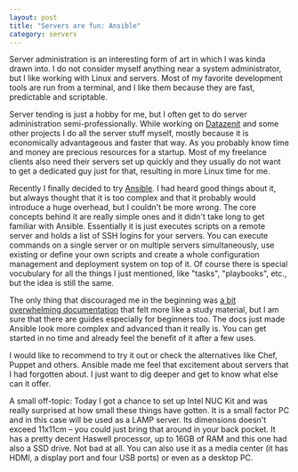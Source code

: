 ```yaml
---
layout: post
title: "Servers are fun: Ansible"
category: servers
---
```


Server administration is an interesting form of art in which I was kinda drawn into. I do not consider myself anything near a system administrator, but I like working with Linux and servers. Most of my favorite development tools are run from a terminal, and I like them because they are fast, predictable and scriptable. 

<!-- more -->

Server tending is just a hobby for me, but I often get to do server administration semi-professionally. While working on [Datazenit](http://datazenit.com) and some other projects I do all the server stuff myself, mostly because it is economically advantageous and faster that way. As you probably know time and money are precious resources for a startup. Most of my freelance clients also need their servers set up quickly and they usually do not want to get a dedicated guy just for that, resulting in more Linux time for me.

Recently I finally decided to try [Ansible](http://www.ansible.com/home). I had heard good things about it, but always thought that it is too complex and that it probably would introduce a huge overhead, but I couldn't be more wrong. The core concepts behind it are really simple ones and it didn't take long to get familiar with Ansible. Essentially it is just executes scripts on a remote server and holds a list of SSH logins for your servers. You can execute commands on a single server or on multiple servers simultaneously, use existing or define your own scripts and create a whole configuration management and deployment system on top of it. Of course there is special vocubulary for all the things I just mentioned, like "tasks", "playbooks", etc., but the idea is still the same. 

The only thing that discouraged me in the beginning was [a bit overwhelming documentation](http://docs.ansible.com/) that felt more like a study material, but I am sure that there are guides especially for beginners too. The docs just made Ansible look more complex and advanced than it really is. You can get started in no time and already feel the benefit of it after a few uses.

I would like to recommend to try it out or check the alternatives like Chef, Puppet and others. Ansible made me feel that excitement about servers that I had forgotten about. I just want to dig deeper and get to know what else can it offer.

A small off-topic: Today I got a chance to set up Intel NUC Kit and was really surprised at how small these things have gotten. It is a small factor PC and in this case will be used as a LAMP server. Its dimensions doesn't exceed 11x11cm – you could just bring that around in your back pocket. It has a pretty decent Haswell processor, up to 16GB of RAM and this one had also a SSD drive. Not bad at all. You can also use it as a media center (it has HDMI, a display port and four USB ports) or even as a desktop PC.